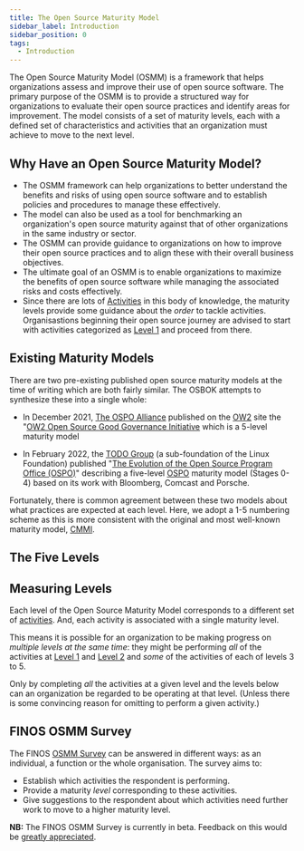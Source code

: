 ```yaml
---
title: The Open Source Maturity Model
sidebar_label: Introduction
sidebar_position: 0
tags: 
  - Introduction
---
```


 The Open Source Maturity Model (OSMM) is a framework that helps organizations assess and improve their use of open source software. The primary purpose of the OSMM is to provide a structured way for organizations to evaluate their open source practices and identify areas for improvement. The model consists of a set of maturity levels, each with a defined set of characteristics and activities that an organization must achieve to move to the next level.

## Why Have an Open Source Maturity Model?

- The OSMM framework can help organizations to better understand the benefits and risks of using open source software and to establish policies and procedures to manage these effectively. 
- The model can also be used as a tool for benchmarking an organization's open source maturity against that of other organizations in the same industry or sector. 
- The OSMM can provide guidance to organizations on how to improve their open source practices and to align these with their overall business objectives. 
- The ultimate goal of an OSMM is to enable organizations to maximize the benefits of open source software while managing the associated risks and costs effectively.
- Since there are lots of [Activities](../Activities/Introduction) in this body of knowledge, the maturity levels provide some guidance about the _order_ to tackle activities.  Organisastions beginning their open source journey are advised to start with activities categorized as [Level 1](Level-1) and proceed from there.

## Existing Maturity Models

There are two pre-existing published open source maturity models at the time of writing which are both fairly similar.  The OSBOK attempts to synthesize these into a single whole:

- In December 2021, [The OSPO Alliance](https://ospo.zone) published on the [OW2](https://www.ow2.org) site the "[OW2 Open Source Good Governance Initiative](https://www.ow2.org/view/OSS_Governance/) which is a 5-level maturity model 

- In February 2022, the [TODO Group](todogroup.org) (a sub-foundation of the Linux Foundation) published "[The Evolution of the Open Source Program Office (OSPO)](https://www.linuxfoundation.org/research/the-evolution-of-the-open-source-program-office-ospo)" describing a five-level [OSPO](../Roles/OSPO) maturity model (Stages 0-4) based on its work with Bloomberg, Comcast and Porsche.  

Fortunately, there is common agreement between these two models about what practices are expected at each level.  Here, we adopt a 1-5 numbering scheme as this is more consistent with the original and most well-known maturity model, [CMMI](https://en.wikipedia.org/wiki/Capability_Maturity_Model_Integration).

## The Five Levels

<BokTagList filter="OSMM" />

## Measuring Levels

Each level of the Open Source Maturity Model corresponds to a different set of [activities](../Activities/Introduction).  And, each activity is associated with a single maturity level.  

This means it is possible for an organization to be making progress on _multiple levels at the same time_:  they might be performing _all_ of the activities at [Level 1](Level-1) and [Level 2](Level-2) and _some_ of the activities of each of levels 3 to 5.  

Only by completing _all_ the activities at a given level and the levels below can an organization be regarded to be operating at that level.  (Unless there is some convincing reason for omitting to perform a given activity.)

## FINOS OSMM Survey

The FINOS [OSMM Survey](https://survey.osmm.finos.org/551476) can be answered in different ways:  as an individual, a function or the whole organisation.  The survey aims to:

 - Establish which activities the respondent is performing.   
 - Provide a maturity _level_ corresponding to these activities.
 - Give suggestions to the respondent about which activities need further work to move to a higher maturity level.
 
**NB:** The FINOS OSMM Survey is currently in beta.  Feedback on this would be [greatly appreciated](mailto:help@finos.org).  

